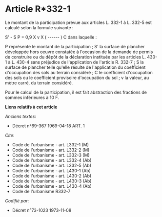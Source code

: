 # Article R*332-1

Le montant de la participation prévue aux articles L. 332-1 à L. 332-5 est calculé selon la formule suivante :

S' - S            P = 0,9 X v X ( ------ )                               C            dans laquelle :

P représente le montant de la participation ; S' la surface de plancher développée hors oeuvre constatée à         l'occasion
de la demande de permis de construire ou du         dépôt de la déclaration instituée par les articles         L. 430-1 à L.
430-4 sans préjudice de l'application         de l'article R. 332-7 ; S la surface de plancher telle qu'elle résulte de
l'application         du coefficient d'occupation des sols au terrain considéré ; C le coefficient d'occupation des sols ou
le coefficient provisoire         d'occupation du sol ; v la valeur, au mètre carré, du terrain considéré.

Pour le calcul de la participation, il est fait abstraction des fractions de sommes inférieures à 10 F.

**Liens relatifs à cet article**

_Anciens textes_:

  - Décret n°69-367 1969-04-18 ART. 1

_Cite_:

  - Code de l'urbanisme - art. L332-1 (M)
  - Code de l'urbanisme - art. L332-2 (M)
  - Code de l'urbanisme - art. L332-3 (M)
  - Code de l'urbanisme - art. L332-4 (Ab)
  - Code de l'urbanisme - art. L332-5 (Ab)
  - Code de l'urbanisme - art. L430-1 (Ab)
  - Code de l'urbanisme - art. L430-2 (Ab)
  - Code de l'urbanisme - art. L430-3 (Ab)
  - Code de l'urbanisme - art. L430-4 (Ab)
  - Code de l'urbanisme R332-7

_Codifié par_:

  - Décret n°73-1023 1973-11-08
